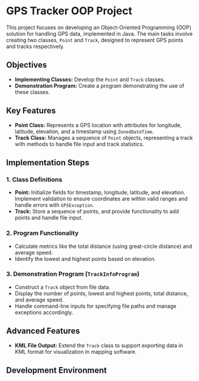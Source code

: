 # GPS Tracker OOP Project

This project focuses on developing an Object-Oriented Programming (OOP) solution for handling GPS data, implemented in Java. The main tasks involve creating two classes, `Point` and `Track`, designed to represent GPS points and tracks respectively.

## Objectives

- **Implementing Classes:** Develop the `Point` and `Track` classes.
- **Demonstration Program:** Create a program demonstrating the use of these classes.

## Key Features

- **Point Class:** Represents a GPS location with attributes for longitude, latitude, elevation, and a timestamp using `ZonedDateTime`.
- **Track Class:** Manages a sequence of `Point` objects, representing a track with methods to handle file input and track statistics.

## Implementation Steps

### 1. Class Definitions

- **Point:** Initialize fields for timestamp, longitude, latitude, and elevation. Implement validation to ensure coordinates are within valid ranges and handle errors with `GPSException`.
- **Track:** Store a sequence of points, and provide functionality to add points and handle file input.

### 2. Program Functionality

- Calculate metrics like the total distance (using great-circle distance) and average speed.
- Identify the lowest and highest points based on elevation.

### 3. Demonstration Program (`TrackInfoProgram`)

- Construct a `Track` object from file data.
- Display the number of points, lowest and highest points, total distance, and average speed.
- Handle command-line inputs for specifying file paths and manage exceptions accordingly.

## Advanced Features

- **KML File Output:** Extend the `Track` class to support exporting data in KML format for visualization in mapping software.

## Development Environment
